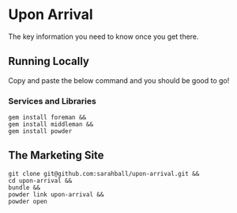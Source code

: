 # Upon Arrival

The key information you need to know once you get there.

## Running Locally

Copy and paste the below command and you should be good to go!

### Services and Libraries

    gem install foreman &&
    gem install middleman &&
    gem install powder

## The Marketing Site

    git clone git@github.com:sarahball/upon-arrival.git &&
    cd upon-arrival &&
    bundle &&
    powder link upon-arrival &&
    powder open
